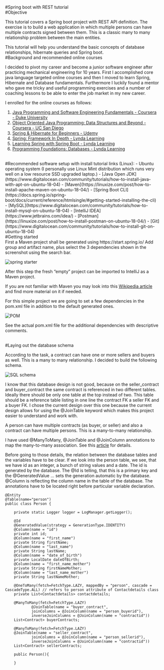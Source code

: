 #Spring boot with REST tutorial
 <br />
#Objective

This tutorial covers a Spring boot project with REST API definition. The exercise is to build a web application in which multiple persons can have multiple contracts signed between them. This is a classic many to many relationship problem between the main entities. 

This tutorial will help you understand the basic concepts of database relationships, hibernate queries and Spring boot. 
 <br />
#Background and recommended online courses

I decided to pivot my career and become a junior software engineer after practicing mechanical engineering for 10 years. First I accomplished core java language targeted online courses and then I moved to learn Spring, Hibernate and Database fundamentals. Furthermore I luckily found a mentor who gave me tricky and useful programming exercises and a number of coaching lessons to be able to enter the job market in my new career.  

I enrolled for the online courses as follows:
1. [Java Programming and Software Engineering Fundamentals - Coursera - Duke University ](https://www.coursera.org/specializations/java-programming?) 
2. [Object Oriented Java Programming: Data Structures and Beyond  - Coursera - UC San Diego](https://www.coursera.org/specializations/java-object-oriented?) 
3. [Spring & Hibernate for Beginners - Udemy](https://www.udemy.com/spring-hibernate-tutorial/) 
4. [Spring: Framework In Depth - Lynda Learning](https://www.lynda.com/Spring-tutorials/Spring-Framework-Depth/606088-2.html) 
5. [Learning Spring with Spring Boot - Lynda Learning](https://www.lynda.com/Spring-Framework-tutorials/Learning-Spring-Spring-Boot/550572-2.html?srchtrk=index%3a2%0alinktypeid%3a2%0aq%3aspring+boot%0apage%3a1%0as%3arelevance%0asa%3atrue%0aproducttypeid%3a2) 
6. [Programming Foundations: Databases - Lynda Learning](https://www.lynda.com/Programming-Foundations-training-tutorials/1351-0.html)

 <br />
#Recommended software setup with install tutorial links (Linux):
- Ubuntu operating system (I personally use Linux Mint distribution which runs very well on a low resource SSD upgraded laptop.)
- [Java Open JDK](https://www.digitalocean.com/community/tutorials/how-to-install-java-with-apt-on-ubuntu-18-04) 
- [Maven](https://linuxize.com/post/how-to-install-apache-maven-on-ubuntu-18-04/)
- [Spring Boot CLI](https://docs.spring.io/spring-boot/docs/current/reference/htmlsingle/#getting-started-installing-the-cli)
- [MySQL](https://www.digitalocean.com/community/tutorials/how-to-install-mysql-on-ubuntu-18-04)
- [IntelliJ IDEA](https://www.jetbrains.com/idea/) 
- [Postman](https://linuxize.com/post/how-to-install-postman-on-ubuntu-18-04/)
- [Git](https://www.digitalocean.com/community/tutorials/how-to-install-git-on-ubuntu-18-04)
 
 <br />
#Getting started
 <br />
First a Maven project shall be generated using https://start.spring.io/
Add group and artifact name, plus select the 3 dependencies shown in the screenshot using the search bar.  

![spring starter](https://i.imgur.com/LZXVgV9.png)

After this step the fresh “empty” project can be imported to IntelliJ as a Maven project.

If you are not familiar with Maven you may look into this [Wikipedia article](https://en.wikipedia.org/wiki/Apache_Maven) and find more material on it if needed. 

For this simple project we are going to set a few dependencies in the pom.xml file in addition to the default generated ones.  

![POM](https://i.imgur.com/IWFnl2i.png  "POM")

See the actual pom.xml file for the additional dependencies with descriptive comments.

 <br />
#Laying out the database schema

According to the task, a contract can have one or more sellers and buyers as well. This is a many to many relationship. I decided to build the following schema.  

![SQL schema](https://i.imgur.com/p7Q4RGT.png  "SQL schema")

I know that this database design is not good, because on the seller_contract and buyer_contract the same contract is referenced in two different tables. Ideally there should be only one table at the top instead of two. This table should be a reference table listing in one line the contract FK a seller FK and a buyer FK. I chose the current design over this one because the current design allows for using the @JoinTable keyword which makes this project easier to understand and work with. 

A person can have multiple contracts (as buyer, or seller) and also a contract can have multiple persons. This is a many-to-many relationship.

I have used @ManyToMany, @JoinTable and @JoinColumn annotations to map the many-to-many association. See this [article](https://www.baeldung.com/hibernate-many-to-many) for details.   

Before going to those details, the relation between the database tables and the variables have to be clear. If we look into the person table, we see, that we have id as an integer, a bunch of string values and a date. The id is generated by the database. The @Id is telling, that this is a primary key and the @GeneratedValue ... sets the generation automatic by the database. @Column is reflecting the column name in the table of the database. The annotations have to be located right before particular variable declaration.

	@Entity
	@Table(name="person")
	public class Person {
	
	    private static Logger logger = LogManager.getLogger();
	
	    @Id
	    @GeneratedValue(strategy = GenerationType.IDENTITY)
	    @Column(name = "id")
	    private int id;
	    @Column(name = "first_name")
	    private String firstName;
	    @Column(name = "last_name")
	    private String lastName;
	    @Column(name = "date_of_birth")
	    private LocalDate dateOfBirth;
	    @Column(name = "first_name_mother")
	    private String firstNameMother;
	    @Column(name = "last_name_mother")
	    private String lastNameMother;
	
	    @OneToMany(fetch=FetchType.LAZY, mappedBy = "person", cascade = CascadeType.ALL) // refers to person attribute of Contactdetails class
	    private List<Contactdetails> contactdetails;
	
	    @ManyToMany(fetch=FetchType.LAZY)
	            @JoinTable(name = "buyer_contract",
	            joinColumns = @JoinColumn(name = "person_buyerid"),
	            inverseJoinColumns = @JoinColumn(name = "contractid"))
	    List<Contract> buyerContracts;
	
	    @ManyToMany(fetch=FetchType.LAZY)
	    @JoinTable(name = "seller_contract",
	            joinColumns = @JoinColumn(name = "person_sellerid"),
	            inverseJoinColumns = @JoinColumn(name = "contractid"))
	    List<Contract> sellerContracts;
	
	    public Person(){
	
	    }


